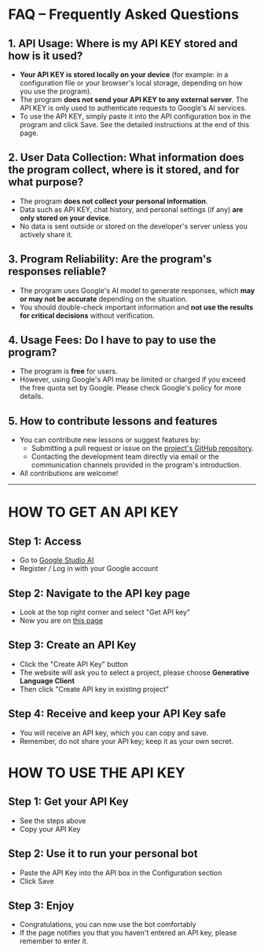 # FAQ – Frequently Asked Questions

## 1. API Usage: Where is my API KEY stored and how is it used?

- **Your API KEY is stored locally on your device** (for example: in a configuration file or your browser's local storage, depending on how you use the program).
- The program **does not send your API KEY to any external server**. The API KEY is only used to authenticate requests to Google's AI services.
- To use the API KEY, simply paste it into the API configuration box in the program and click Save. See the detailed instructions at the end of this page.

## 2. User Data Collection: What information does the program collect, where is it stored, and for what purpose?

- The program **does not collect your personal information**.
- Data such as API KEY, chat history, and personal settings (if any) **are only stored on your device**.
- No data is sent outside or stored on the developer's server unless you actively share it.

## 3. Program Reliability: Are the program's responses reliable?

- The program uses Google's AI model to generate responses, which **may or may not be accurate** depending on the situation.
- You should double-check important information and **not use the results for critical decisions** without verification.

## 4. Usage Fees: Do I have to pay to use the program?

- The program is **free** for users.
- However, using Google's API may be limited or charged if you exceed the free quota set by Google. Please check Google's policy for more details.

## 5. How to contribute lessons and features

- You can contribute new lessons or suggest features by:
  - Submitting a pull request or issue on the [project's GitHub repository](https://github.com/JohnPham69/AI_Tutor/issues).
  - Contacting the development team directly via email or the communication channels provided in the program's introduction.
- All contributions are welcome!

---

# HOW TO GET AN API KEY

## Step 1: Access
- Go to [Google Studio AI](https://aistudio.google.com/apikey)
- Register / Log in with your Google account

## Step 2: Navigate to the API key page
- Look at the top right corner and select "Get API key"
- Now you are on [this page](https://aistudio.google.com/apikey)

## Step 3: Create an API Key
- Click the "Create API Key" button
- The website will ask you to select a project, please choose **Generative Language Client**
- Then click "Create API key in existing project"

## Step 4: Receive and keep your API Key safe
- You will receive an API key, which you can copy and save.
- Remember, do not share your API key; keep it as your own secret.

# HOW TO USE THE API KEY

## Step 1: Get your API Key
- See the steps above
- Copy your API Key

## Step 2: Use it to run your personal bot
- Paste the API Key into the API box in the Configuration section
- Click Save

## Step 3: Enjoy
- Congratulations, you can now use the bot comfortably
- If the page notifies you that you haven't entered an API key, please remember to enter it.
